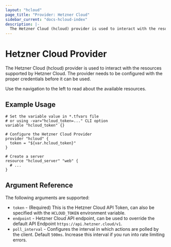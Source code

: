 ```yaml
---
layout: "hcloud"
page_title: "Provider: Hetzner Cloud"
sidebar_current: "docs-hcloud-index"
description: |-
  The Hetzner Cloud (hcloud) provider is used to interact with the resources supported by Hetzner Cloud.
---
```


# Hetzner Cloud Provider

The Hetzner Cloud (hcloud) provider is used to interact with the resources supported by Hetzner Cloud. The provider needs to be configured with the proper credentials before it can be used.

Use the navigation to the left to read about the available resources.

## Example Usage

```hcl
# Set the variable value in *.tfvars file
# or using -var="hcloud_token=..." CLI option
variable "hcloud_token" {}

# Configure the Hetzner Cloud Provider
provider "hcloud" {
  token = "${var.hcloud_token}"
}

# Create a server
resource "hcloud_server" "web" {
  # ...
}
```

## Argument Reference

The following arguments are supported:

- `token` - (Required) This is the Hetzner Cloud API Token, can also be specified with the `HCLOUD_TOKEN` environment variable.
- `endpoint` - Hetzner Cloud API endpoint, can be used to override the default API Endpoint `https://api.hetzner.cloud/v1`.
- `poll_interval` -  Configures the interval in which actions are polled by the client. Default `500ms`. Increase this interval if you run into rate limiting errors. 